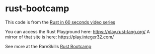 # rust-bootcamp
This code is from the [Rust in 60 seconds video series](https://www.youtube.com/watch?v=KVoWwbdS_l0&list=PLfu1tyL9LGa6_Jg3dQUnBdYHh0V56WK5l)

You can access the Rust Playground here: https://play.rust-lang.org/
A mirror of that site is here: https://play.integer32.com/

See more at the RareSkills [Rust Bootcamp](https://www.rareskills.io/rust-bootcamp)
